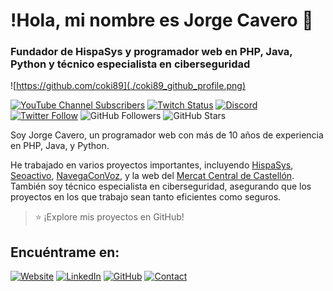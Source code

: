 # !Hola, mi nombre es Jorge Cavero 👋
### Fundador de HispaSys y programador web en PHP, Java, Python y técnico especialista en ciberseguridad

![https://github.com/coki89](./coki89_github_profile.png)

[![YouTube Channel Subscribers](https://img.shields.io/youtube/channel/subscribers/YourChannelID?style=social)](https://youtube.com/@hispasys)
[![Twitch Status](https://img.shields.io/twitch/status/YourChannelID?style=social)](https://twitch.com/@hispasys)
[![Discord](https://img.shields.io/discord/729672926432985098?style=social&label=Discord&logo=discord)](https://hispasys.com/discord)
[![Twitter Follow](https://img.shields.io/twitter/follow/coki89?style=social)](https://twitter.com/coki89)
![GitHub Followers](https://img.shields.io/github/followers/coki89?style=social)
![GitHub Stars](https://img.shields.io/github/stars/coki89?style=social)

Soy Jorge Cavero, un programador web con más de 10 años de experiencia en PHP, Java, y Python.

He trabajado en varios proyectos importantes, incluyendo [HispaSys](https://hispasys.com), [Seoactivo](https://seoactivo.com), [NavegaConVoz](https://navegaconvoz.com), y la web del [Mercat Central de Castellón](https://mercatcentralcastello.es). También soy técnico especialista en ciberseguridad, asegurando que los proyectos en los que trabajo sean tanto eficientes como seguros.

> ⭐️ ¡Explore mis proyectos en GitHub!

## Encuéntrame en:

[![Website](https://img.shields.io/badge/Web-HispaSys-14a1f0?style=for-the-badge&logo=google-chrome&logoColor=white&labelColor=101010)](https://hispasys.com)
[![LinkedIn](https://img.shields.io/badge/LinkedIn-Jorge_Cavero-0077B5?style=for-the-badge&logo=linkedin&logoColor=white&labelColor=101010)](https://www.linkedin.com/in/jorge-cavero-zarza-92138a86/)
[![GitHub](https://img.shields.io/badge/GitHub-coki89-181717?style=for-the-badge&logo=github&logoColor=white&labelColor=101010)](https://github.com/coki89)
[![Contact](https://img.shields.io/badge/Email-info@hispasys.com-D14836?style=for-the-badge&logo=gmail&logoColor=white&labelColor=101010)](mailto:info@hispasys.com)